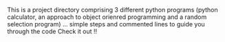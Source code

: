  This is a project directory comprising 3 different python programs
 (python calculator, an approach to object orienred programming and a random selection program) ...
 simple steps and commented lines to guide you through the code
 Check it out !!

